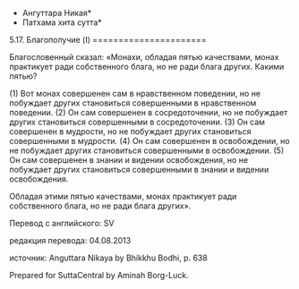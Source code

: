 * Ангуттара Никая*
* Патхама хита сутта*

5\.17\. Благополучие \(I\)
\=\=\=\=\=\=\=\=\=\=\=\=\=\=\=\=\=\=\=\=\=\=

Благословенный сказал: «Монахи, обладая пятью качествами, монах практикует ради собственного блага, но не ради блага других\. Какими пятью?

\(1\) Вот монах совершенен сам в нравственном поведении, но не побуждает других становиться совершенными в нравственном поведении\. \(2\) Он сам совершенен в сосредоточении, но не побуждает других становиться совершенными в сосредоточении\. \(3\) Он сам совершенен в мудрости, но не побуждает других становиться совершенными в мудрости\. \(4\) Он сам совершенен в освобождении, но не побуждает других становиться совершенными в освобождении\. \(5\) Он сам совершенен в знании и видении освобождения, но не побуждает других становиться совершенными в знании и видении освобождения\.

Обладая этими пятью качествами, монах практикует ради собственного блага, но не ради блага других»\.

Перевод с английского: SV

редакция перевода: 04\.08\.2013

источник: Anguttara Nikaya by Bhikkhu Bodhi, p\. 638

Prepared for SuttaCentral by Aminah Borg\-Luck\.